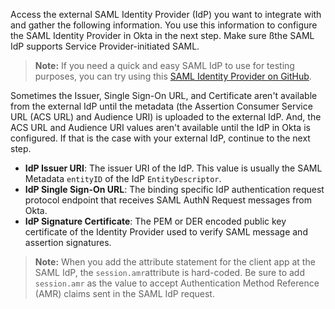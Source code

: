 Access the external SAML Identity Provider (IdP) you want to integrate with and gather the following information. You use this information to configure the SAML Identity Provider in Okta in the next step. Make sure ßthe SAML IdP supports Service Provider-initiated SAML.

> **Note:** If you need a quick and easy SAML IdP to use for testing purposes, you can try using this [SAML Identity Provider on GitHub](https://github.com/mcguinness/saml-idp).

Sometimes the Issuer, Single Sign-On URL, and Certificate aren't available from the external IdP until the metadata (the Assertion Consumer Service URL (ACS URL) and Audience URI) is uploaded to the external IdP. And, the ACS URL and Audience URI values aren't available until the IdP in Okta is configured. If that is the case with your external IdP, continue to the next step.

* **IdP Issuer URI**: The issuer URI of the IdP. This value is usually the SAML Metadata `entityID` of the IdP `EntityDescriptor`.
* **IdP Single Sign-On URL**: The binding specific IdP authentication request protocol endpoint that receives SAML AuthN Request messages from Okta.
* **IdP Signature Certificate**: The PEM or DER encoded public key certificate of the Identity Provider used to verify SAML message and assertion signatures.

> **Note:** When you add the attribute statement for the client app at the SAML IdP, the `session.amr`attribute is hard-coded. Be sure to add `session.amr` as the value to accept Authentication Method Reference (AMR) claims sent in the SAML IdP request.
